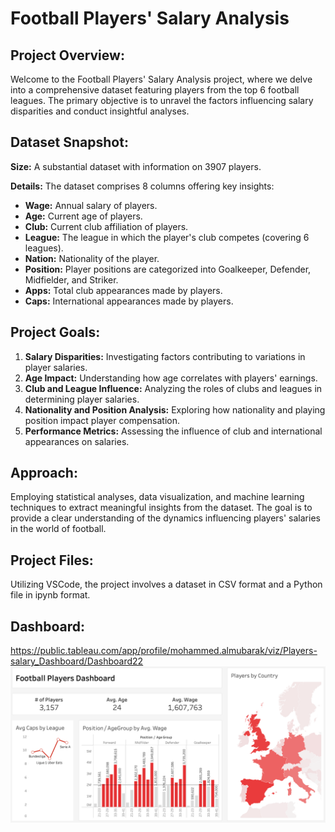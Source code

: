 # Football Players' Salary Analysis

## Project Overview:

Welcome to the Football Players' Salary Analysis project, where we delve into a comprehensive dataset featuring players from the top 6 football leagues. The primary objective is to unravel the factors influencing salary disparities and conduct insightful analyses.

## Dataset Snapshot:

**Size:** A substantial dataset with information on 3907 players.

**Details:** The dataset comprises 8 columns offering key insights:
- **Wage:** Annual salary of players.
- **Age:** Current age of players.
- **Club:** Current club affiliation of players.
- **League:** The league in which the player's club competes (covering 6 leagues).
- **Nation:** Nationality of the player.
- **Position:** Player positions are categorized into Goalkeeper, Defender, Midfielder, and Striker.
- **Apps:** Total club appearances made by players.
- **Caps:** International appearances made by players.

## Project Goals:

1. **Salary Disparities:** Investigating factors contributing to variations in player salaries.
2. **Age Impact:** Understanding how age correlates with players' earnings.
3. **Club and League Influence:** Analyzing the roles of clubs and leagues in determining player salaries.
4. **Nationality and Position Analysis:** Exploring how nationality and playing position impact player compensation.
5. **Performance Metrics:** Assessing the influence of club and international appearances on salaries.

## Approach:

Employing statistical analyses, data visualization, and machine learning techniques to extract meaningful insights from the dataset. The goal is to provide a clear understanding of the dynamics influencing players' salaries in the world of football.

## Project Files:

Utilizing VSCode, the project involves a dataset in CSV format and a Python file in ipynb format.

## Dashboard:
https://public.tableau.com/app/profile/mohammed.almubarak/viz/Players-salary_Dashboard/Dashboard22
![Image for the dashboard](./Dashboard.png)
